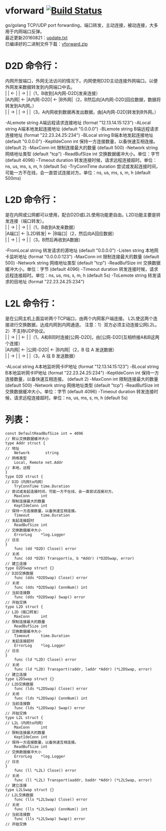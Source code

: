 # vforward [![Build Status](https://travis-ci.org/456vv/vforward.svg?branch=master)](https://travis-ci.org/456vv/vforward)
go/golang TCP/UDP port forwarding，端口转发，主动连接，被动连接，大多用于内网端口反弹。
<br/>
最近更新20160821：<a href="/v1/update.txt">update.txt</a>
<br/>
已编译好的二进制文件下载：<a href="/raw/master/v1/test/bin/vforward.zip">vforward.zip</a>
<br/>

D2D 命令行：
====================
内网开放端口，外网无法访问的情况下。内网使用D2D主动连接外网端口。以便外网发来数据转发到内网端口中去。<br/>
|     |  ←  |         |  →  |     |（1，B收到[A内网-D2D]发来连接）<br/>
|A内网|  ←  |A内网-D2D|  ←  |B外网|（2，B然后向[A内网-D2D]回应数据，数据将转发到A内网。）<br/>
|     |  →  |         |  →  |     |（3，A内网收到数据再发出数据，由[A内网-D2D]转发到B外网。）<br/>

  -ALemote string
        A端远程请求连接地址 (format "12.13.14.15:123")
  -ALocal string
        A端本地发起连接地址 (default "0.0.0.0")
  -BLemote string
        B端远程请求连接地址 (format "22.23.24.25:234")
  -BLocal string
        B端本地发起连接地址 (default "0.0.0.0")
  -KeptIdeConn int
        保持一方连接数量，以备快速互相连接。 (default 2)
  -MaxConn int
        限制连接最大的数量 (default 500)
  -Network string
        网络地址类型 (default "tcp")
  -ReadBufSize int
        交换数据缓冲大小。单位：字节 (default 4096)
  -Timeout duration
        转发连接时候，请求远程连接超时。单位：ns, us, ms, s, m, h (default 5s)
  -TryConnTime duration
        尝试或发起连接时间，可能一方不在线，会一直尝试连接对方。单位：ns, us, ms, s, m, h (default 500ms)

L2D 命令行：
====================
是在内网或公网都可以使用，配合D2D或L2L使用功能更自由。L2D功能主要是转发连接（端口转发）。<br/>
|     |  →  |       |  →  |     |（1，B收到A发来数据）<br/>
|A端口|  ←  |L2D转发|  ←  |B端口|（2，然后向A回应数据）<br/>
|     |  →  |       |  →  |     |（3，B然后再收到A数据）<br/>

  -FromLocal string
        转发请求的源地址 (default "0.0.0.0")
  -Listen string
        本地网卡监听地址 (format "0.0.0.0:123")
  -MaxConn int
        限制连接最大的数量 (default 500)
  -Network string
        网络地址类型 (default "tcp")
  -ReadBufSize int
        交换数据缓冲大小。单位：字节 (default 4096)
  -Timeout duration
        转发连接时候，请求远程连接超时。单位：ns, us, ms, s, m, h (default 5s)
  -ToLemote string
        转发请求的目地址 (format "22.23.24.25:234")

L2L 命令行：
====================
是在公网主机上面监听两个TCP端口，由两个内网客户端连接。 L2L使这两个连接进行交换数据，达成内网到内网通道。 注意：1）双方必须主动连接公网L2L。2）不支持UDP协议。<br/>
|     |  →  |        |  ←  |     |（1，A和B同时连接[公网-D2D]，由[公网-D2D]互相桥接A和B这两个连接）<br/>
|A内网|  ←  |公网-D2D|  ←  |B内网|（2，B 往 A 发送数据）<br/>
|     |  →  |        |  →  |     |（3，A 往 B 发送数据）<br/>

  -ALocal string
        A本地监听网卡IP地址 (format "12.13.14.15:123")
  -BLocal string
        B本地监听网卡IP地址 (format "22.23.24.25:234")
  -KeptIdeConn int
        保持一方连接数量，以备快速互相连接。 (default 2)
  -MaxConn int
        限制连接最大的数量 (default 500)
  -Network string
        网络地址类型 (default "tcp")
  -ReadBufSize int
        交换数据缓冲大小。单位：字节 (default 4096)
  -Timeout duration
        转发连接时候，请求远程连接超时。单位：ns, us, ms, s, m, h (default 5s)

列表：
====================
    const DefaultReadBufSize int = 4096                                             // 默认交换数据缓冲大小
    type Addr struct {                                                      // 地址
        Network       string                                                        // 网络类型
        Local, Remote net.Addr                                                      // 本地，远程
    }
    type D2D struct {                                                       // D2D（内网to内网）
        TryConnTime time.Duration                                                   // 尝试或发起连接时间，可能一方不在线，会一直尝试连接对方。
        MaxConn     int                                                             // 限制连接最大的数量
        KeptIdeConn int                                                             // 保持一方连接数量，以备快速互相连接。
        Timeout     time.Duration                                                   // 发起连接超时
        ReadBufSize int                                                             // 交换数据缓冲大小
        ErrorLog    *log.Logger                                                     // 日志
    }
        func (dd *D2D) Close() error                                                // 关闭
        func (dd *D2D) Transport(a, b *Addr) (*D2DSwap, error)                      // 建立连接
    type D2DSwap struct {}                                                   // D2D交换数据
        func (dds *D2DSwap) Close() error                                           // 关闭
        func (dds *D2DSwap) ConnNum() int                                           // 当前连接数
        func (dds *D2DSwap) Swap() error                                            // 开始交换
    type L2D struct {                                                        // L2D（端口转发）
        MaxConn     int                                                             // 限制连接最大的数量
        ReadBufSize int                                                             // 交换数据缓冲大小
        Timeout     time.Duration                                                   // 发起连接超时
        ErrorLog    *log.Logger                                                     // 日志
    }
        func (ld *L2D) Close() error                                                // 关闭
        func (ld *L2D) Transport(raddr, laddr *Addr) (*L2DSwap, error)              // 建立连接
    type L2DSwap struct {}                                                    // L2D交换数据
        func (lds *L2DSwap) Close() error                                           // 关闭
        func (lds *L2DSwap) ConnNum() int                                           // 当前连接数
        func (lds *L2DSwap) Swap() error                                            // 开始交换
    type L2L struct {                                                         // L2L（内网to内网）
        MaxConn     int                                                             // 限制连接最大的数量
        KeptIdeConn int                                                             // 保持一方连接数量，以备快速互相连接。
        ReadBufSize int                                                             // 交换数据缓冲大小
        ErrorLog    *log.Logger                                                     // 日志
    }
        func (ll *L2L) Close() error                                                // 关闭
        func (ll *L2L) Transport(aaddr, baddr *Addr) (*L2LSwap, error)              // 建立连接
    type L2LSwap struct {}                                                    // L2L交换数据
        func (lls *L2LSwap) Close() error                                           // 关闭
        func (lls *L2LSwap) ConnNum() int                                           // 当前连接数
        func (lls *L2LSwap) Swap() error                                            // 开始交换
<br/>